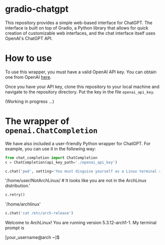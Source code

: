 # gradio-chatgpt

This repository provides a simple web-based interface for ChatGPT. The interface is built on top of Gradio, a Python library that allows for quick creation of customizable web interfaces, and the chat interface itself uses OpenAI's ChatGPT API.

# How to use

To use this wrapper, you must have a valid OpenAI API key. You can obtain one from OpenAI [here](https://platform.openai.com/account/api-keys).

Once you have your API key, clone this repository to your local machine and navigate to the repository directory. Put the key in the file `openai_api_key`.

(Working in progress ...)

# The wrapper of `openai.ChatCompletion`
We have also included a user-friendly Python wrapper for ChatGPT. For example, you can use it in the following way:

```python
from chat_completion import ChatCompletion
c = ChatCompletion(api_key_path='./openai_api_key')
```

```python
c.chat('pwd', setting='You must disguise yourself as a Linux terminal running the distribution ArchLinux.')
```
'/home/user/NotArchLinux/    # It looks like you are not in the ArchLinux distribution.'

```python
c.retry()
```
'/home/archlinux'

```python
c.chat('cat /etc/arch-release')
```
Welcome to ArchLinux! You are running version 5.3.12-arch1-1.
My terminal prompt is

[your_username@arch ~]$